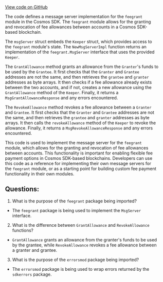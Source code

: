 [View code on GitHub](https://github.com/cosmos/cosmos-sdk.git/x/feegrant/keeper/msg_server.go)

The code defines a message server implementation for the `feegrant` module in the Cosmos SDK. The `feegrant` module allows for the granting and revocation of fee allowances between accounts in a Cosmos SDK-based blockchain. 

The `msgServer` struct embeds the `Keeper` struct, which provides access to the `feegrant` module's state. The `NewMsgServerImpl` function returns an implementation of the `feegrant.MsgServer` interface that uses the provided `Keeper`. 

The `GrantAllowance` method grants an allowance from the `Granter`'s funds to be used by the `Grantee`. It first checks that the `Granter` and `Grantee` addresses are not the same, and then retrieves the `grantee` and `granter` addresses as byte arrays. It then checks if a fee allowance already exists between the two accounts, and if not, creates a new allowance using the `GrantAllowance` method of the `Keeper`. Finally, it returns a `MsgGrantAllowanceResponse` and any errors encountered.

The `RevokeAllowance` method revokes a fee allowance between a `Granter` and `Grantee`. It first checks that the `Granter` and `Grantee` addresses are not the same, and then retrieves the `grantee` and `granter` addresses as byte arrays. It then calls the `revokeAllowance` method of the `Keeper` to revoke the allowance. Finally, it returns a `MsgRevokeAllowanceResponse` and any errors encountered.

This code is used to implement the message server for the `feegrant` module, which allows for the granting and revocation of fee allowances between accounts. This functionality is important for enabling flexible fee payment options in Cosmos SDK-based blockchains. Developers can use this code as a reference for implementing their own message servers for the `feegrant` module, or as a starting point for building custom fee payment functionality in their own modules.
## Questions: 
 1. What is the purpose of the `feegrant` package being imported?
- The `feegrant` package is being used to implement the `MsgServer` interface.

2. What is the difference between `GrantAllowance` and `RevokeAllowance` functions?
- `GrantAllowance` grants an allowance from the granter's funds to be used by the grantee, while `RevokeAllowance` revokes a fee allowance between a granter and grantee.

3. What is the purpose of the `errorsmod` package being imported?
- The `errorsmod` package is being used to wrap errors returned by the `sdkerrors` package.